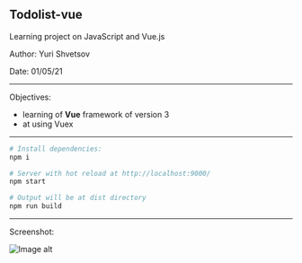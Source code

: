 ## Todolist-vue
Learning project on JavaScript and Vue.js

Author: Yuri Shvetsov

Date: 01/05/21

------------
Objectives:
- learning of **Vue** framework of version 3
- at using Vuex

------------

``` zsh
# Install dependencies:
npm i

# Server with hot reload at http://localhost:9000/
npm start

# Output will be at dist directory
npm run build
```

------------
Screenshot:

![Image alt](https://github.com/YuriShvetsov/todolist-vue/blob/master/screenshots/main.png)